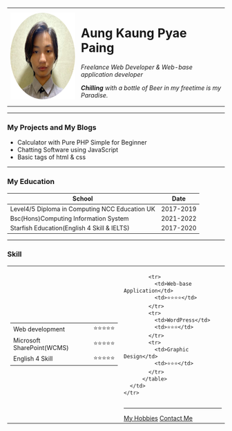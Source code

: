 <html lang="en" dir="ltr">
<head>
  <meta charset="utf-8">
  <title>Aung Kaung Pyae Paing</title>
  <link rel="stylesheet" href="css/styles.css">
</head>

  
<body>
  <table cellspacing="20">
    <tr>
      <td> <img src="images/circle-cropped.png" alt="Aung Kaung Pyae Paing Profile picture" width="200" height="200"></td>
      <td>
        <h1>Aung Kaung Pyae Paing</h1>
        <p><em>Freelance Web Developer & Web-base application developer</em></p>
        <p><em><strong>Chilling</strong> with a bottle of Beer in my freetime is my Paradise.</em></p>
      </td>
    </tr>
  </table>
  <hr>
  <h3>My Projects and My Blogs</h3>
  <ul>
    <li>Calculator with Pure PHP Simple for Beginner</li>
    <li>Chatting Software using JavaScript</li>
    <li>Basic tags of html & css</li>
  </ul>
<hr>
  <h3>My Education</h3>
  <table cellspacing="10">
    <thead>
      <tr>
        <th>School</th>
        <th>Date</th>
      </tr>
    </thead>
    <tbody>
      <tr>
        <td>Level4/5 Diploma in Computing NCC Education UK</td>
        <td>2017-2019</td>
      </tr>
      <tr>
        <td>Bsc(Hons)Computing Information System</td>
        <td>2021-2022</td>
      </tr>
      <tr>
        <td>Starfish Education(English 4 Skill & IELTS)</td>
        <td>2017-2020</td>
      </tr>
    </tbody>
  </table>
  <hr>
  <h3>Skill</h3>
  <table>
    <tr>
      <td>
        <table>
          <tr>
            <td>Web development</td>
            <td>⭐️⭐️⭐️⭐️⭐️</td>
          </tr>
          <tr>
            <td>Microsoft SharePoint(WCMS)</td>
            <td>⭐️⭐️⭐️⭐️⭐️</td>
          </tr>
          <tr>
            <td>English 4 Skill</td>
            <td>⭐️⭐️⭐️⭐️⭐️</td>
          </tr>
          </table>
      </td>
      <td>
        <table>

            <tr>
              <td>Web-base Application</td>
              <td>⭐️⭐️⭐️⭐️</td>
            </tr>
            <tr>
              <td>WordPress</td>
              <td>⭐️⭐️⭐️</td>
            </tr>
            <tr>
              <td>Graphic Design</td>
              <td>⭐️⭐️⭐️</td>
            </tr>
          </table>
      </td>
    </tr>
  </table>

  <hr>
  <a href="hobbies.html">My Hobbies</a>
  <a href="contact-me.html">Contact Me</a>
</body>

</html>
